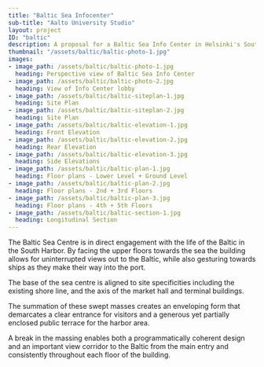 ```yaml
---
title: "Baltic Sea Infocenter"
sub-title: "Aalto University Studio"
layout: project
ID: "baltic"
description: A proposal for a Baltic Sea Info Center in Helsinki's South harbor.
thumbnail: "/assets/baltic/baltic-photo-1.jpg"
images:
- image_path: /assets/baltic/baltic-photo-1.jpg
  heading: Perspective view of Baltic Sea Info Center
- image_path: /assets/baltic/baltic-photo-2.jpg
  heading: View of Info Center lobby
- image_path: /assets/baltic/baltic-siteplan-1.jpg
  heading: Site Plan
- image_path: /assets/baltic/baltic-siteplan-2.jpg
  heading: Site Plan
- image_path: /assets/baltic/baltic-elevation-1.jpg
  heading: Front Elevation
- image_path: /assets/baltic/baltic-elevation-2.jpg
  heading: Rear Elevation
- image_path: /assets/baltic/baltic-elevation-3.jpg
  heading: Side Elevations
- image_path: /assets/baltic/baltic-plan-1.jpg
  heading: Floor plans - Lower Level + Ground Level
- image_path: /assets/baltic/baltic-plan-2.jpg
  heading: Floor plans - 2nd + 3rd Floors
- image_path: /assets/baltic/baltic-plan-3.jpg
  heading: Floor plans - 4th + 5th Floors
- image_path: /assets/baltic/baltic-section-1.jpg
  heading: Longitudinal Section
---
```



The Baltic Sea Centre is in direct engagement with the life of the Baltic in the South Harbor. By facing the upper floors towards the sea the building allows for uninterrupted views out to the Baltic, while also gesturing towards ships as they make their way into the port.

The base of the sea centre is aligned to site specificities including the existing shore line, and the axis of the market hall and terminal buildings.

The summation of these swept masses creates an enveloping form that demarcates a clear entrance for visitors and a generous yet partially enclosed public terrace for the harbor area.

A break in the massing enables both a programmatically coherent design and an important view corridor to the Baltic from the main entry and consistently throughout each floor of the building.
